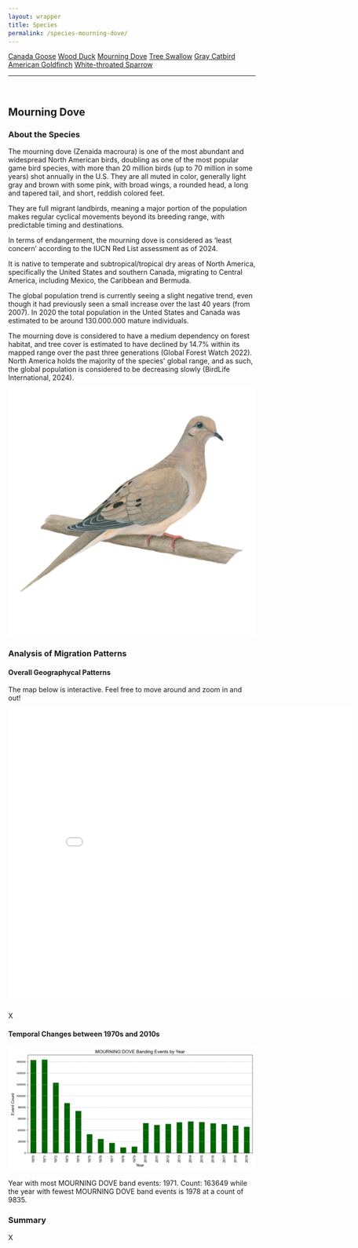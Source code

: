 ```yaml
---
layout: wrapper
title: Species
permalink: /species-mourning-dove/
---
```

<div class="flex">
    <a href="/species/" class="button">Canada Goose</a>
    <a href="/species-wood-duck/" class="button">Wood Duck</a>
    <a href="/species-mourning-dove/" class="button">Mourning Dove</a>
    <a href="/species-tree-swallow/" class="button">Tree Swallow</a>
    <a href="/species-gray-catbird/" class="button">Gray Catbird</a>
    <a href="/species-american-goldfinch/" class="button">American Goldfinch</a>
    <a href="/species-white-throated-sparrow/" class="button">White-throated Sparrow</a>
</div>
<hr>
<br>
<h2>Mourning Dove</h2>
<div>
    <h3>About the Species</h3>
    <div>
      <p>The mourning dove (<span class="italic">Zenaida macroura</span>) is one of the most abundant and widespread North American birds, doubling as one of the most popular game bird species, with more than 20 million birds (up to 70 million in some years) shot annually in the U.S. They are all muted in color, generally light gray and brown with some pink, with broad wings, a rounded head, a long and tapered tail, and short, reddish colored feet.</p>
      <p>They are full migrant landbirds, meaning a major portion of the population makes regular cyclical movements beyond its breeding range, with predictable timing and destinations.</p>
      <p>In terms of endangerment, the mourning dove is considered as ‘least concern’ according to the IUCN Red List assessment as of 2024.</p>
      <p>It is native to temperate and subtropical/tropical dry areas of North America, specifically the United States and southern Canada, migrating to Central America, including Mexico, the Caribbean and Bermuda.</p>
      <p>The global population trend is currently seeing a slight negative trend, even though it had previously seen a small increase over the last 40 years (from 2007). In 2020 the total population in the Unted States and Canada was estimated to be around 130.000.000 mature individuals.</p>
      <p>The mourning dove is considered to have a medium dependency on forest habitat, and tree cover is estimated to have declined by 14.7% within its mapped range over the past three generations (Global Forest Watch 2022). North America holds the majority of the species' global range, and as such, the global population is considered to be decreasing slowly (BirdLife International, 2024).</p>
      <img src="/figures/mourning-dove.jpg" alt="https://celebrateurbanbirds.org/learn/birds/focal-species/mourning-dove/" class="image">
    </div>
</div>

<div>
    <h3>Analysis of Migration Patterns</h3>
    <div>
        <h4>Overall Geographycal Patterns</h4>
        <p class="italic">The map below is interactive. Feel free to move around and zoom in and out!</p>
        <iframe src="/assets/species-geo-maps/MOURNING_DOVE_banding_map_with_geojson_us_ca.html" width="700" height="600" frameborder="0"></iframe>
        <p>X</p>
    </div>
    <div>
        <h4>Temporal Changes between 1970s and 2010s</h4>
        <img src="/figures/species-banding/mourning_dove_banding_by_year.png" alt="mourning_dove_banding_by_year"  class="graph-img">
        <p>Year with most MOURNING DOVE band events: 1971. Count: 163649 while the year with fewest MOURNING DOVE band events is 1978 at a count of 9835.</p>
    </div>
    <div>
        <h3>Summary</h3>
        <p>X</p>
    </div>


</div>